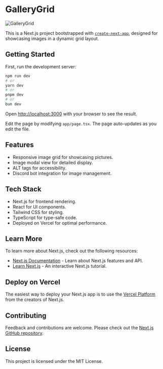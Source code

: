 # GalleryGrid

![GalleryGrid](https://github.com/loftwah/gallerygrid/assets/19922556/b940310f-fdd4-4072-95ba-9d03b00abc52)

This is a Next.js project bootstrapped with [`create-next-app`](https://github.com/vercel/next.js/tree/canary/packages/create-next-app), designed for showcasing images in a dynamic grid layout.

## Getting Started

First, run the development server:

```bash
npm run dev
# or
yarn dev
# or
pnpm dev
# or
bun dev
````

Open <http://localhost:3000> with your browser to see the result.

Edit the page by modifying `app/page.tsx`. The page auto-updates as you edit the file.

## Features

* Responsive image grid for showcasing pictures.
* Image modal view for detailed display.
* ALT tags for accessibility.
* Discord bot integration for image management.

## Tech Stack

* Next.js for frontend rendering.
* React for UI components.
* Tailwind CSS for styling.
* TypeScript for type-safe code.
* Deployed on Vercel for optimal performance.

## Learn More

To learn more about Next.js, check out the following resources:

* [Next.js Documentation](https://nextjs.org/docs) - Learn about Next.js features and API.
* [Learn Next.js](https://nextjs.org/learn) - An interactive Next.js tutorial.

## Deploy on Vercel

The easiest way to deploy your Next.js app is to use the [Vercel Platform](https://vercel.com/new?utm_medium=default-template\&filter=next.js\&utm_source=create-next-app\&utm_campaign=create-next-app-readme) from the creators of Next.js.

## Contributing

Feedback and contributions are welcome. Please check out the [Next.js GitHub repository](https://github.com/vercel/next.js/).

## License

This project is licensed under the MIT License.
